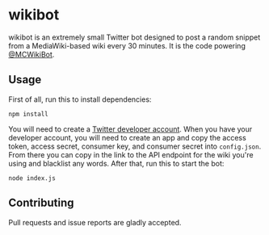 # wikibot
wikibot is an extremely small Twitter bot designed to post a random snippet from a MediaWiki-based wiki every 30 minutes. It is the code powering [@MCWikiBot](https://twitter.com/MCWikiBot).

## Usage
First of all, run this to install dependencies:
```
npm install
```
You will need to create a [Twitter developer account](https://developer.twitter.com/en/apply-for-access.html). When you have your developer account, you will need to create an app and copy the access token, access secret, consumer key, and consumer secret into `config.json`. From there you can copy in the link to the API endpoint for the wiki you're using and blacklist any words. After that, run this to start the bot:
```
node index.js
```

## Contributing
Pull requests and issue reports are gladly accepted.
